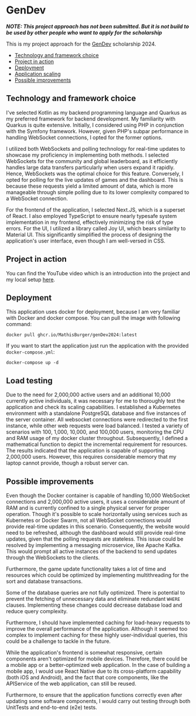 # GenDev

***NOTE: This project approach has not been submitted. But it is not build to be used by other people who want to apply for the scholarship***

This is my project approach for the [GenDev](https://www.talents.check24.de/gendev) scholarship 2024.

- [Technology and framework choice](#technology-and-framework-choice)
- [Project in action](#project-in-action)
- [Deployment](#deployment)
- [Application scaling](#application-scaling)
- [Possible improvements](#possible-improvements)

## Technology and framework choice

I've selected Kotlin as my backend programming language and Quarkus as my preferred framework for backend development.
My familiarity with Quarkus is quite extensive. Initially, I considered using PHP in conjunction with the
Symfony framework. However, given PHP's subpar performance in handling WebSocket connections, I opted for the former options.

I utilized both WebSockets and polling technology for real-time updates to showcase my proficiency in implementing both methods.
I selected WebSockets for the community and global leaderboard, as it efficiently handles large data transfers particularly when users expand it rapidly.
Hence, WebSockets was the optimal choice for this feature. Conversely, I opted for polling for the live updates of games
and the dashboard. This is because these requests yield a limited amount of data, which is more manageable through 
simple polling due to its lower complexity compared to a WebSocket connection.

For the frontend of the application, I selected Next.JS, which is a superset of React. I also employed TypeScript to ensure nearly typesafe
system implementation in my frontend, effectively minimizing the risk of type errors. For the UI,
I utilized a library called Joy UI, which bears similarity to Material UI. This significantly simplified the process of designing
the application's user interface, even though I am well-versed in CSS. 

## Project in action

You can find the YouTube video which is an introduction into the project and my local setup [here](Link).

## Deployment

This application uses docker for deployment, because I am very familiar with Docker and docker compose.
You can pull the image with following command:
```shell
docker pull ghcr.io/MathisBurger/genDev2024:latest
```

If you want to start the application just run the application with the provided `docker-compose.yml`:
```shell
docker-compose up -d
```

## Load testing

Due to the need for 2,000,000 active users and an additional 10,000 currently active individuals, it was necessary for me to thoroughly
test the application and check its scaling capabilities. I established a Kubernetes environment with a standalone PostgreSQL database and five
instances of the server container. All websocket connections were redirected to the first instance, while other web requests were load balanced.
I tested a variety of scenarios with 100, 1,000, 10,000, and 100,000 users, monitoring the CPU and RAM usage of my docker cluster throughout.
Subsequently, I defined a mathematical function to depict the incremental requirement for resources. The results indicated that the application
is capable of supporting 2,000,000 users. However, this requires considerable memory that my laptop cannot provide, though a robust server can.

## Possible improvements

Even though the Docker container is capable of handling 10,000 WebSocket connections and 2,000,000 active users, it uses a considerable amount
of RAM and is currently confined to a single physical server for proper operation. Though it's possible to scale
horizontally using services such as Kubernetes or Docker Swarm, not all WebSocket connections would provide real-time
updates in this scenario. Consequently, the website would need to be refreshed, although the dashboard would still provide real-time updates, given that
the polling requests are stateless. This issue could be resolved by implementing a messaging microservice, like Apache Kafka. 
This would prompt all active instances of the backend to send updates through the WebSockets to the clients.

Furthermore, the game update functionality takes a lot of time and resources which could be optimized by implementing multithreading
for the sort and database transactions.

Some of the database queries are not fully optimized. There is potential to prevent the fetching of unnecessary data and eliminate
redundant `WHERE` clauses. Implementing these changes could decrease database load and reduce query complexity.

Furthermore, I should have implemented caching for load-heavy requests to improve the overall performance of the application.
Although it seemed too complex to implement caching for these highly user-individual queries, this could be a challenge 
to tackle in the future.

While the application's frontend is somewhat responsive, certain components aren't optimized for mobile devices. 
Therefore, there could be a mobile app or a better-optimized web application. In the case of building a mobile app, I would use 
React Native due to its cross-platform capability (both iOS and Android), and the fact that core components, like the APIService
of the web application, can still be reused.

Furthermore, to ensure that the application functions correctly even after updating
some software components, I would carry out testing through both UnitTests and end-to-end (e2e) tests.
